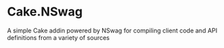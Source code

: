 # Cake.NSwag
A simple Cake addin powered by NSwag for compiling client code and API definitions from a variety of sources
